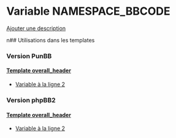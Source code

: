 # Variable NAMESPACE_BBCODE
[Ajouter une description](https://fa-tvars.appspot.com/NAMESPACE_BBCODE)

n## Utilisations dans les templates

### Version PunBB

#### [Template overall_header](punbb/overall_header.md)
* [Variable à la ligne 2](../punbb/overall_header.tpl#L2)

### Version phpBB2

#### [Template overall_header](subsilver/overall_header.md)
* [Variable à la ligne 2](../subsilver/overall_header.tpl#L2)